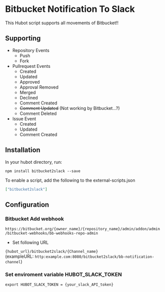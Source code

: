 # Bitbucket Notification To Slack

This Hubot script supports all movements of Bitbucket!!

## Supporting
- Repository Events
    + Push
    + Fork
- Pullrequest Events
    + Created
    + Updated
    + Approved
    + Approval Removed
    + Merged
    + Declined
    + Comment Created
    + ~~Comment Updated~~ (Not working by Bitbucket...?)
    + Comment Deleted
- Issue Event
    + Created
    + Updated
    + Comment Created

## Installation

In your hubot directory, run:

`npm install bitbucket2slack --save`

To enable a script, add the following to the external-scripts.json

```json
["bitbucket2slack"]
```

## Configuration

### Bitbucket Add webhook

`https://bitbucket.org/{owner_name}/{repository_name}/admin/addon/admin/bitbucket-webhooks/bb-webhooks-repo-admin`

- Set following URL

`{hubot_url}/bitbucket2slack/{Channel_name}`  
(exampleURL: `http:example.com:8080/bitbucket2slack/bb-notification-channel`)

### Set enviroment variable HUBOT_SLACK_TOKEN

`export HUBOT_SLACK_TOKEN = {your_slack_API_token}`
